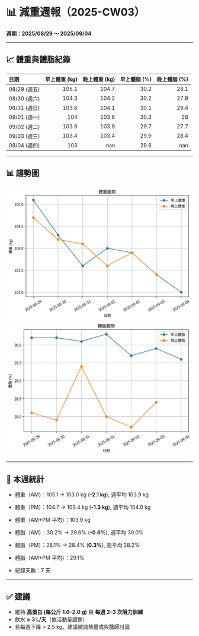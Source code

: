 # 📊 減重週報（2025-CW03）

**週期：2025/08/29 ～ 2025/09/04**  

---

## 📈 體重與體脂紀錄

| 日期         |   早上體重 (kg) |   晚上體重 (kg) |   早上體脂 (%) |   晚上體脂 (%) |
|:-----------|------------:|------------:|-----------:|-----------:|
| 08/29 (週五) |       105.1 |       104.7 |       30.2 |       28.1 |
| 08/30 (週六) |       104.3 |       104.2 |       30.2 |       27.9 |
| 08/31 (週日) |       103.6 |       104.1 |       30.1 |       29.4 |
| 09/01 (週一) |       104   |       103.6 |       30.3 |       28   |
| 09/02 (週二) |       103.9 |       103.9 |       29.7 |       27.7 |
| 09/03 (週三) |       103.4 |       103.4 |       29.9 |       28.4 |
| 09/04 (週四) |       103   |       nan   |       29.6 |      nan   |

---

## 📊 趨勢圖

![體重趨勢](2025-CW03_weight_trend.png)
![體脂率趨勢](2025-CW03_bodyfat_trend.png)

---

## 📌 本週統計

- 體重（AM）：105.1 → 103.0 kg  (**-2.1 kg**), 週平均 103.9 kg  
- 體重（PM）：104.7 → 103.4 kg  (**-1.3 kg**), 週平均 104.0 kg  
- 體重（AM+PM 平均）：103.9 kg  

- 體脂（AM）：30.2% → 29.6%  (**-0.6%**), 週平均 30.0%  
- 體脂（PM）：28.1% → 28.4%  (**0.3%**), 週平均 28.2%  
- 體脂（AM+PM 平均）：29.1%  

- 紀錄天數：7 天

---

## ✅ 建議
- 維持 **高蛋白 (每公斤 1.6–2.0 g)** 與 **每週 2–3 次阻力訓練**  
- 飲水 **≥ 3 L/天**（依活動量調整）  
- 若每週下降 > 2.5 kg，建議微調熱量或與醫師討論  
